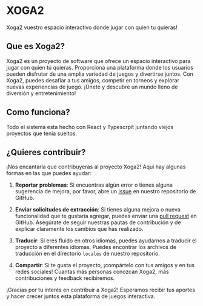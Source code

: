 # XOGA2

Xoga2 vuestro espacio interactivo donde jugar con quien tu quieras!


## Que es Xoga2?

Xoga2 es un proyecto de software que ofrece un espacio interactivo para jugar con quien tú quieras. Proporciona una plataforma donde los usuarios pueden disfrutar de una amplia variedad de juegos y divertirse juntos. Con Xoga2, puedes desafiar a tus amigos, competir en torneos y explorar nuevas experiencias de juego. ¡Únete y descubre un mundo lleno de diversión y entretenimiento!

## Como funciona?

Todo el sistema esta hecho con React y Typescrpit juntando viejos proyectos que tenia sueltos.  

## ¿Quieres contribuir?

¡Nos encantaría que contribuyeras al proyecto Xoga2! Aquí hay algunas formas en las que puedes ayudar:

1. **Reportar problemas**: Si encuentras algún error o tienes alguna sugerencia de mejora, por favor, abre un [issue](https://github.com/tu-usuario/Xoga2/issues) en nuestro repositorio de GitHub.

2. **Enviar solicitudes de extracción**: Si tienes alguna mejora o nueva funcionalidad que te gustaría agregar, puedes enviar una [pull request](https://github.com/tu-usuario/Xoga2/pulls) en GitHub. Asegúrate de seguir nuestras pautas de contribución y de explicar claramente los cambios que has realizado.

3. **Traducir**: Si eres fluido en otros idiomas, puedes ayudarnos a traducir el proyecto a diferentes idiomas. Puedes encontrar los archivos de traducción en el directorio `locales` de nuestro repositorio.

4. **Compartir**: Si te gusta el proyecto, ¡compártelo con tus amigos y en tus redes sociales! Cuantas más personas conozcan Xoga2, más contribuciones y feedback recibiremos.

¡Gracias por tu interés en contribuir a Xoga2! Esperamos recibir tus aportes y hacer crecer juntos esta plataforma de juegos interactiva.